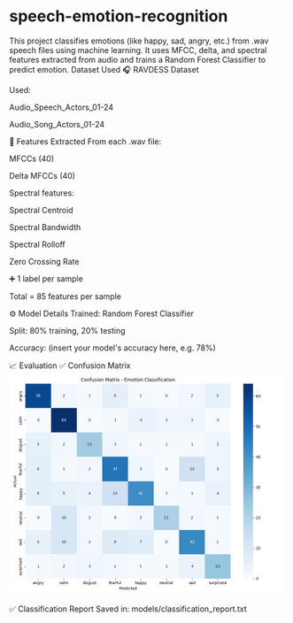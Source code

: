 # speech-emotion-recognition
<!-- Initial setup and GitHub project creation -->


This project classifies emotions (like happy, sad, angry, etc.) from .wav speech files using machine learning. It uses MFCC, delta, and spectral features extracted from audio and trains a Random Forest Classifier to predict emotion.
Dataset Used
🎧 RAVDESS Dataset

Used:

Audio_Speech_Actors_01-24

Audio_Song_Actors_01-24

🧠 Features Extracted
From each .wav file:

MFCCs (40)

Delta MFCCs (40)

Spectral features:

Spectral Centroid

Spectral Bandwidth

Spectral Rolloff

Zero Crossing Rate

➕ 1 label per sample

Total = 85 features per sample

⚙️ Model Details
Trained: Random Forest Classifier

Split: 80% training, 20% testing

Accuracy: (insert your model's accuracy here, e.g. 78%)

📈 Evaluation
✅ Confusion Matrix
<img src="models/confusion_matrix.png" width="500">

✅ Classification Report
Saved in: models/classification_report.txt
